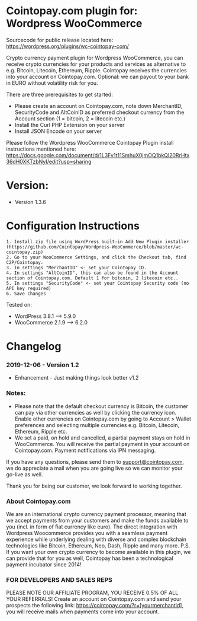 # Cointopay.com plugin for: Wordpress WooCommerce

Sourcecode for public release located here: https://wordpress.org/plugins/wc-cointopay-com/

Crypto currency payment plugin for Wordpress WooCommerce, you can receive crypto currencies for your products and services as alternative to e.g. Bitcoin, Litecoin, Ethereum, Ripple. Cointopay receives the currencies into your account on Cointopay.com. Optional: we can payout to your bank in EURO without volatility risk for you.

There are three prerequisites to get started:

- Please create an account on Cointopay.com, note down MerchantID, SecurityCode and AltCoinID as preferred checkout currency from the Account section (1 = bitcoin, 2 = litecoin etc.)
- Install the Curl PHP Extension on your server
- Install JSON Encode on your server

Please follow the Wordpress WooCommerce Cointopay Plugin install instructions mentioned here: https://docs.google.com/document/d/1L3Fv1t11SmhuX0jmOQ1bkQl20RrHtx36dH0XKTzbNyI/edit?usp=sharing

# Version:
- Version 1.3.6

# Configuration Instructions

    1. Install zip file using WordPress built-in Add New Plugin installer (https://github.com/Cointopay/Wordpress-WooCommerce/blob/master/wc-cointopay.zip)
    2. Go to your WooCommerce Settings, and click the Checkout tab, find C2P/Cointopay.
    3. In settings "MerchantID" <- set your Cointopay ID.
    4. In settings "AltCoinID", this can also be found in the Account section of Cointopay.com. Default 1 for bitcoin, 2 litecoin etc..
    5. In settings "SecurityCode" <- set your Cointopay Security code (no API key required)
    6. Save changes

Tested on:
- WordPress 3.8.1 --> 5.9.0
- WooCommerce 2.1.9 --> 6.2.0

# Changelog

### 2019-12-06 - Version 1.2
- Enhancement - Just making things look better v1.2


### Notes:
- Please note that the default checkout currency is Bitcoin, the customer can pay via other currencies as well by clicking the currency icon. Enable other currencies on Cointopay.com by going to Account > Wallet preferences and selecting multiple currencies e.g. Bitcoin, Litecoin, Ethereum, Ripple etc.
- We set a paid, on hold and cancelled, a partial payment stays on hold in WooCommerce. You will receive the partial payment in your account on Cointopay.com. Payment notifications via IPN messaging.

If you have any questions, please send them to support@cointopay.com, we do appreciate a mail when you are going live so we can monitor your go-live as well.

Thank you for being our customer, we look forward to working together.

### About Cointopay.com
We are an international crypto currency payment processor, meaning that we accept payments from your customers and make the funds available to you (incl. in form of fiat currency like euro). The direct integration with Wordpress Woocommerce provides you with a seamless payment experience while underlying dealing with diverse and complex blockchain technologies like Bitcoin, Ethereum, Neo, Dash, Ripple and many more. P.S. If you want your own crypto currency to become available in this plugin, we can provide that for you as well, Cointopay has been a technological payment incubator since 2014!

### FOR DEVELOPERS AND SALES REPS
PLEASE NOTE OUR AFFILIATE PROGRAM, YOU RECEIVE 0.5% OF ALL YOUR REFERRALS!
Create an account on Cointopay.com and send your prospects the following link: https://cointopay.com/?r=[yourmerchantid], you will receive mails when payments come into your account. 

